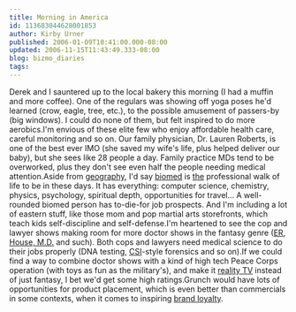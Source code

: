 ```yaml
---
title: Morning in America
id: 113683044628001853
author: Kirby Urner
published: 2006-01-09T10:41:00.000-08:00
updated: 2006-11-15T11:43:49.333-08:00
blog: bizmo_diaries
tags: 
---
```


Derek and I sauntered up to the local bakery this morning (I had a muffin and more coffee). One of the regulars was showing off yoga poses he'd learned (crow, eagle, tree, etc.), to the possible amusement of passers-by (big windows).  I could do none of them, but felt inspired to do more aerobics.I'm envious of these elite few who enjoy affordable health care, careful monitoring and so on.  Our family physician, Dr. Lauren Roberts, is one of the best ever IMO (she saved my wife's life, plus helped deliver our baby), but she sees like 28 people a day.  Family practice MDs tend to be overworked, plus they don't see even half the people needing medical attention.Aside from [geography](http://controlroom.blogspot.com/2006/01/middle-school-geography.html), I'd say [biomed](http://mail.geneseo.edu/pipermail/math-thinking-l/2006-January/000949.html) is [the](http://worldgame.blogspot.com/2005/01/beyond-gene.html) professional walk of life to be in these days.  It has everything:  computer science, chemistry, physics, psychology, spiritual depth, opportunities for travel... A well-rounded biomed person has to-die-for job prospects.  And I'm including a lot of eastern stuff, like those mom and pop martial arts storefronts, which teach kids self-discipline and self-defense.I'm heartened to see the cop and lawyer shows making room for more doctor shows in the fantasy genre ([ER](http://www.imdb.com/title/tt0108757/), [House, M.D.](http://www.imdb.com/title/tt0412142/) and such).  Both cops and lawyers need medical science to do their jobs properly (DNA testing, [CSI](http://www.imdb.com/title/tt0247082/)-style forensics and so on).If we could find a way to combine doctor shows with a kind of high tech Peace Corps operation (with toys as fun as the military's), and make it [reality TV](http://worldgame.blogspot.com/2006/01/location-scouting.html) instead of just fantasy, I bet we'd get some high ratings.Grunch would have lots of opportunities for product placement, which is even better than commercials in some contexts, when it comes to inspiring [brand loyalty](http://worldgame.blogspot.com/2005/10/market-research.html).